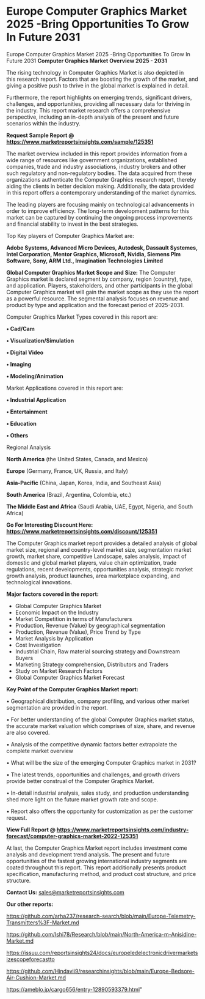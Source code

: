 # Europe Computer Graphics Market 2025 -Bring Opportunities To Grow In Future 2031
Europe Computer Graphics Market 2025 -Bring Opportunities To Grow In Future 2031
<Strong> Computer Graphics Market Overview 2025 - 2031</strong>

The rising technology in Computer Graphics Market is also depicted in this research report. Factors that are boosting the growth of the market, and giving a positive push to thrive in the global market is explained in detail.

Furthermore, the report highlights on emerging trends, significant drivers, challenges, and opportunities, providing all necessary data for thriving in the industry. This report market research offers a comprehensive perspective, including an in-depth analysis of the present and future scenarios within the industry.

<strong>Request Sample Report @ <a href=https://www.marketreportsinsights.com/sample/125351>https://www.marketreportsinsights.com/sample/125351</a></strong>

The market overview included in this report provides information from a wide range of resources like government organizations, established companies, trade and industry associations, industry brokers and other such regulatory and non-regulatory bodies. The data acquired from these organizations authenticate the Computer Graphics research report, thereby aiding the clients in better decision making. Additionally, the data provided in this report offers a contemporary understanding of the market dynamics.

The leading players are focusing mainly on technological advancements in order to improve efficiency. The long-term development patterns for this market can be captured by continuing the ongoing process improvements and financial stability to invest in the best strategies.

Top Key players of Computer Graphics Market are:

<strong>Adobe Systems, Advanced Micro Devices, Autodesk, Dassault Systemes, Intel Corporation, Mentor Graphics, Microsoft, Nvidia, Siemens Plm Software, Sony, ARM Ltd., Imagination Technologies Limited</strong>

<strong><b>Global Computer Graphics Market Scope and Size:</b></strong>
The Computer Graphics market is declared segment by company, region (country), type, and application. Players, stakeholders, and other participants in the global Computer Graphics market will gain the market scope as they use the report as a powerful resource. The segmental analysis focuses on revenue and product by type and application and the forecast period of 2025-2031.

Computer Graphics Market Types covered in this report are:

<strong>• Cad/Cam

• Visualization/Simulation

• Digital Video

• Imaging

• Modeling/Animation</strong>

Market Applications covered in this report are:

<strong>• Industrial Application

• Entertainment

• Education

• Others</strong> 

Regional Analysis

<strong>North America</strong> (the United States, Canada, and Mexico)

<strong>Europe</strong> (Germany, France, UK, Russia, and Italy)

<strong>Asia-Pacific</strong> (China, Japan, Korea, India, and Southeast Asia)

<strong>South America</strong> (Brazil, Argentina, Colombia, etc.)

<strong>The Middle East and Africa</strong> (Saudi Arabia, UAE, Egypt, Nigeria, and South Africa)

<strong>Go For Interesting Discount Here: <a href=https://www.marketreportsinsights.com/discount/125351>https://www.marketreportsinsights.com/discount/125351</a></strong>

The Computer Graphics market report provides a detailed analysis of global market size, regional and country-level market size, segmentation market growth, market share, competitive Landscape, sales analysis, impact of domestic and global market players, value chain optimization, trade regulations, recent developments, opportunities analysis, strategic market growth analysis, product launches, area marketplace expanding, and technological innovations.

<strong><b>Major factors covered in the report:</b></strong>
<ul>
  <li>Global Computer Graphics Market </li>
  <li>Economic Impact on the Industry</li>
  <li>Market Competition in terms of Manufacturers</li>
  <li>Production, Revenue (Value) by geographical segmentation</li>
  <li>Production, Revenue (Value), Price Trend by Type</li>
  <li>Market Analysis by Application</li>
  <li>Cost Investigation</li>
  <li>Industrial Chain, Raw material sourcing strategy and Downstream Buyers</li>
  <li>Marketing Strategy comprehension, Distributors and Traders</li>
  <li>Study on Market Research Factors</li>
  <li>Global Computer Graphics Market Forecast</li>
</ul>

<strong><b>Key Point of the Computer Graphics Market report:</b></strong>

• Geographical distribution, company profiling, and various other market segmentation are provided in the report.

• For better understanding of the global Computer Graphics market status, the accurate market valuation which comprises of size, share, and revenue are also covered.

• Analysis of the competitive dynamic factors better extrapolate the complete market overview

• What will be the size of the emerging Computer Graphics market in 2031?

• The latest trends, opportunities and challenges, and growth drivers provide better construal of the Computer Graphics Market.

• In-detail industrial analysis, sales study, and production understanding shed more light on the future market growth rate and scope.

• Report also offers the opportunity for customization as per the customer request.

<strong><b>View Full Report @ <a href=https://www.marketreportsinsights.com/industry-forecast/computer-graphics-market-2022-125351>https://www.marketreportsinsights.com/industry-forecast/computer-graphics-market-2022-125351</a></b></strong>


At last, the Computer Graphics Market report includes investment come analysis and development trend analysis. The present and future opportunities of the fastest growing international industry segments are coated throughout this report. This report additionally presents product specification, manufacturing method, and product cost structure, and price structure.

<strong>Contact Us:</strong>
sales@marketreportsinsights.com

<strong>Our other reports:</strong>

<a href=https://github.com/arha237/research-search/blob/main/Europe-Telemetry-Transmitters%3F-Market.md>https://github.com/arha237/research-search/blob/main/Europe-Telemetry-Transmitters%3F-Market.md</a>

<a href=https://github.com/Ishi78/Research/blob/main/North-America-m-Anisidine-Market.md>https://github.com/Ishi78/Research/blob/main/North-America-m-Anisidine-Market.md</a>

<a href=https://issuu.com/reportsinsights24/docs/europeledelectronicdrivermarketsizescopeforecastto>https://issuu.com/reportsinsights24/docs/europeledelectronicdrivermarketsizescopeforecastto</a>

<a href=https://github.com/Hindavii9/researchinsights/blob/main/Europe-Bedsore-Air-Cushion-Market.md>https://github.com/Hindavii9/researchinsights/blob/main/Europe-Bedsore-Air-Cushion-Market.md</a>

<a href=https://ameblo.jp/cargo656/entry-12890593379.html>https://ameblo.jp/cargo656/entry-12890593379.html</a>"
